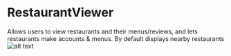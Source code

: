 # RestaurantViewer
Allows users to view restaurants and their menus/reviews, and lets restaurants make accounts &amp; menus.
By default displays nearby restaurants
  ![alt text](https://i.imgur.com/kmYamgI.png)
  
